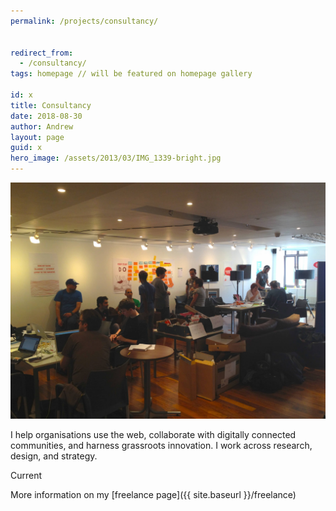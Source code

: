 ```yaml
---
permalink: /projects/consultancy/


redirect_from:
  - /consultancy/
tags: homepage // will be featured on homepage gallery

id: x
title: Consultancy
date: 2018-08-30
author: Andrew
layout: page
guid: x
hero_image: /assets/2013/03/IMG_1339-bright.jpg
---
```


<img class="alignnone size-full wp-image-1161" title="Consultancy" src="/assets/2013/03/IMG_1339-bright.jpg" alt="" />

I help organisations use the web, collaborate with digitally connected communities, and harness grassroots innovation. I work across research, design, and strategy.

<span class="label">Current</span>

<!--more-->

More information on my [freelance page]({{ site.baseurl }}/freelance)

